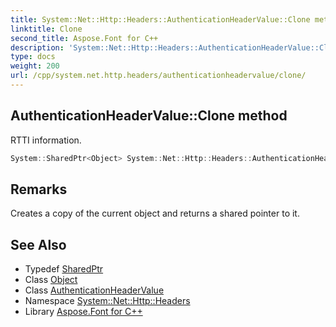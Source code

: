 ```yaml
---
title: System::Net::Http::Headers::AuthenticationHeaderValue::Clone method
linktitle: Clone
second_title: Aspose.Font for C++
description: 'System::Net::Http::Headers::AuthenticationHeaderValue::Clone method. RTTI information in C++.'
type: docs
weight: 200
url: /cpp/system.net.http.headers/authenticationheadervalue/clone/
---
```

## AuthenticationHeaderValue::Clone method


RTTI information.

```cpp
System::SharedPtr<Object> System::Net::Http::Headers::AuthenticationHeaderValue::Clone() override
```

## Remarks


Creates a copy of the current object and returns a shared pointer to it.    
## See Also

* Typedef [SharedPtr](../../../system/sharedptr/)
* Class [Object](../../../system/object/)
* Class [AuthenticationHeaderValue](../)
* Namespace [System::Net::Http::Headers](../../)
* Library [Aspose.Font for C++](../../../)
